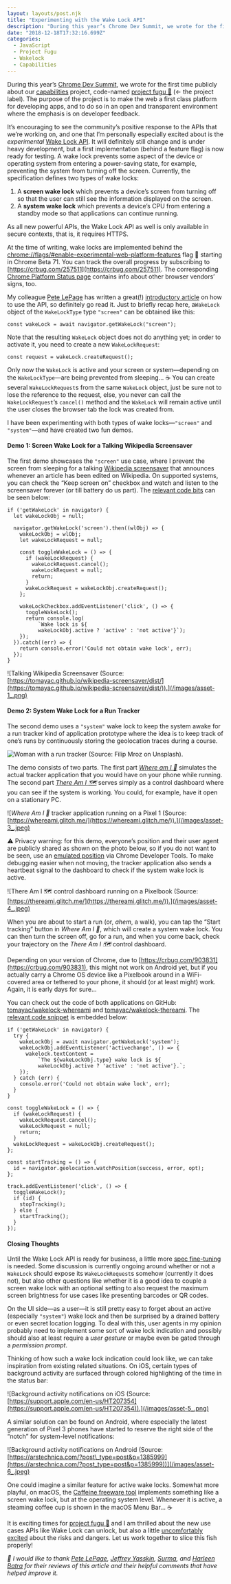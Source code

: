 ```yaml
---
layout: layouts/post.njk
title: "Experimenting with the Wake Lock API"
description: "During this year’s Chrome Dev Summit, we wrote for the first time publicly about our capabilities project, code-named project fugu 🐡 (← the project label). The purpose of the project is to make the…"
date: "2018-12-18T17:32:16.699Z"
categories:
  - JavaScript
  - Project Fugu
  - Wakelock
  - Capabilities
---
```


During this year’s [Chrome Dev Summit](https://developer.chrome.com/devsummit/), we wrote for the first time publicly about our [capabilities](https://developers.google.com/web/updates/capabilities) project, code-named [project fugu 🐡](https://bugs.chromium.org/p/chromium/issues/list?can=2&q=proj-fugu&sort=m&colspec=ID%20Pri%20M%20Stars%20ReleaseBlock%20Component%20Status%20Owner%20Summary%20OS%20Modified) (← the project label). The purpose of the project is to make the web a first class platform for developing apps, and to do so in an open and transparent environment where the emphasis is on developer feedback.

It’s encouraging to see the community’s positive response to the APIs that we’re working on, and one that I’m personally especially excited about is the _experimental_ [Wake Lock API](https://w3c.github.io/wake-lock/). It will definitely still change and is under heavy development, but a first implementation (behind a feature flag) is now ready for testing. A wake lock prevents some aspect of the device or operating system from entering a power-saving state, for example, preventing the system from turning off the screen. Currently, the specification defines two types of wake locks:

1.  A **screen wake lock** which prevents a device’s screen from turning off so that the user can still see the information displayed on the screen.
2.  A **system wake lock** which prevents a device’s CPU from entering a standby mode so that applications can continue running.

As all new powerful APIs, the Wake Lock API as well is only available in secure contexts, that is, it requires HTTPS.

At the time of writing, wake locks are implemented behind the [chrome://flags/#enable-experimental-web-platform-features](about:invalid#zSoyz) flag 🚩 starting in Chrome Beta 71. You can track the overall progress by subscribing to [https://crbug.com/257511](https://crbug.com/257511). The corresponding [Chrome Platform Status page](https://www.chromestatus.com/feature/4636879949398016) contains info about other browser vendors’ signs, too.

My colleague [Pete LePage](https://twitter.com/petele) has written a great(!) [introductory article](https://developers.google.com/web/updates/2018/12/wakelock) on how to use the API, so definitely go read it. Just to briefly recap here, a`WakeLock` object of the `WakeLockType` type `"screen"` can be obtained like this:

```
const wakeLock = await navigator.getWakeLock("screen");
```

Note that the resulting `WakeLock` object does not do anything yet; in order to activate it, you need to create a new `WakeLockRequest`:

```
const request = wakeLock.createRequest();
```

Only now the `WakeLock` is active and your screen or system—depending on the `WakeLockType`—are being prevented from sleeping… ☕ You can create several `WakeLockRequest`s from the same `WakeLock` object, just be sure not to lose the reference to the request, else, you never can call the `WakeLockRequest`’s `cancel()` method and the `WakeLock` will remain active until the user closes the browser tab the lock was created from.

I have been experimenting with both types of wake locks—`"screen"` and `"system"`—and have created two fun demos.

#### Demo 1: Screen Wake Lock for a Talking Wikipedia Screensaver

The first demo showcases the `"screen"` use case, where I prevent the screen from sleeping for a talking [Wikipedia screensaver](https://tomayac.github.io/wikipedia-screensaver/dist/) that announces whenever an article has been edited on Wikipedia. On supported systems, you can check the “Keep screen on” checkbox and watch and listen to the screensaver forever (or till battery do us part). The [relevant code bits](https://github.com/tomayac/wikipedia-screensaver/blob/0c19ce102f7ee519a7adc58b646c0de9d979d665/src/js/main.js#L178-L202) can be seen below:

```
if ('getWakeLock' in navigator) {
  let wakeLockObj = null;

  navigator.getWakeLock('screen').then((wlObj) => {
    wakeLockObj = wlObj;
    let wakeLockRequest = null;

    const toggleWakeLock = () => {
      if (wakeLockRequest) {
        wakeLockRequest.cancel();
        wakeLockRequest = null;
        return;
      }
      wakeLockRequest = wakeLockObj.createRequest();
    };

    wakeLockCheckbox.addEventListener('click', () => {
      toggleWakeLock();
      return console.log(
          `Wake lock is ${
          wakeLockObj.active ? 'active' : 'not active'}`);
    });
  }).catch((err) => {
    return console.error('Could not obtain wake lock', err);
  });
}
```

![Talking Wikipedia Screensaver (Source: [https://tomayac.github.io/wikipedia-screensaver/dist/](https://tomayac.github.io/wikipedia-screensaver/dist/)).](/images/asset-1_.png)

#### Demo 2: System Wake Lock for a Run Tracker

The second demo uses a `"system"` wake lock to keep the system awake for a run tracker kind of application prototype where the idea is to keep track of one’s runs by continuously storing the geolocation traces during a course.

![Woman with a run tracker (Source: [Filip Mroz](https://unsplash.com/@mroz?utm_source=medium&utm_medium=referral) on [Unsplash](https://unsplash.com?utm_source=medium&utm_medium=referral)).](/images/asset-2_.jpeg)

The demo consists of two parts. The first part [_Where am I 📍_](https://whereami.glitch.me/) simulates the actual tracker application that you would have on your phone while running. The second part [_There Am I 🗺_](https://thereami.glitch.me/)  serves simply as a control dashboard where you can see if the system is working. You could, for example, have it open on a stationary PC.

![_Where Am I 📍_ tracker application running on a Pixel 1 (Source: [https://whereami.glitch.me/](https://whereami.glitch.me/)).](/images/asset-3_.jpeg)

⚠️ Privacy warning: for this demo, everyone’s position and their user agent are publicly shared as shown on the photo below, so if you do not want to be seen, use an [emulated position](https://developers.google.com/web/tools/chrome-devtools/device-mode/device-input-and-sensors) via Chrome Developer Tools. To make debugging easier when not moving, the tracker application also sends a heartbeat signal to the dashboard to check if the system wake lock is active.

![There Am I 🗺 control dashboard running on a Pixelbook (Source: [https://thereami.glitch.me/](https://thereami.glitch.me/)).](/images/asset-4_.jpeg)

When you are about to start a run (or, _ahem_, a walk), you can tap the “Start tracking” button in _Where Am I 📍_, which will create a system wake lock. You can then turn the screen off, go for a run, and when you come back, check your trajectory on the _There Am I 🗺_ control dashboard.

Depending on your version of Chrome, due to [https://crbug.com/903831](https://crbug.com/903831), this might not work on Android yet, but if you actually carry a Chrome OS device like a Pixelbook around in a WiFi-covered area or tethered to your phone, it should (or at least might) work. Again, it is early days for sure…

You can check out the code of both applications on GitHub: [tomayac/wakelock-whereami](https://github.com/tomayac/wakelock-whereami) and [tomayac/wakelock-thereami](https://github.com/tomayac/wakelock-thereami). The [relevant code snippet](https://github.com/tomayac/wakelock-whereami/blob/661fce442ada8817165f2f6202fa5b0f2cc39a2f/script.js#L18-L103) is embedded below:

```
if ('getWakeLock' in navigator) {
  try {
    wakeLockObj = await navigator.getWakeLock('system');
    wakeLockObj.addEventListener('activechange', () => {
      wakelock.textContent =
          `The ${wakeLockObj.type} wake lock is ${
          wakeLockObj.active ? 'active' : 'not active'}.`;
    });
  } catch (err) {
    console.error('Could not obtain wake lock', err);
  }
}

const toggleWakeLock = () => {
  if (wakeLockRequest) {
    wakeLockRequest.cancel();
    wakeLockRequest = null;
    return;
  }
  wakeLockRequest = wakeLockObj.createRequest();
};

const startTracking = () => {
  id = navigator.geolocation.watchPosition(success, error, opt);
};

track.addEventListener('click', () => {
  toggleWakeLock();
  if (id) {
    stopTracking();
  } else {
    startTracking();
  }
});
```

#### Closing Thoughts

Until the Wake Lock API is ready for business, a little more [spec fine-tuning](https://github.com/w3c/wake-lock/issues) is needed. Some discussion is currently ongoing around whether or not a `WakeLock` should expose its `WakeLockRequest`s somehow (currently it does not), but also other questions like whether it is a good idea to couple a screen wake lock with an optional setting to also request the maximum screen brightness for use cases like presenting barcodes or QR codes.

On the UI side—as a user—it is still pretty easy to forget about an active (especially `"system"`) wake lock and then be surprised by a drained battery or even secret location logging. To deal with this, user agents in my opinion probably need to implement some sort of wake lock indication and possibly should also at least require a _user gesture_ or maybe even be gated through a _permission prompt_.

Thinking of how such a wake lock indication could look like, we can take inspiration from existing related situations. On iOS, certain types of background activity are surfaced through colored highlighting of the time in the status bar:

![Background activity notifications on iOS (Source: [https://support.apple.com/en-us/HT207354](https://support.apple.com/en-us/HT207354)).](/images/asset-5_.png)

A similar solution can be found on Android, where especially the latest generation of Pixel 3 phones have started to reserve the right side of the “notch” for system-level notifications:

![Background activity notifications on Android (Source: [https://arstechnica.com/?post\_type=post&p=1385999](https://arstechnica.com/?post_type=post&p=1385999))](/images/asset-6_.jpeg)

One could imagine a similar feature for active wake locks. Somewhat more playful, on macOS, the [Caffeine freeware tool](http://lightheadsw.com/caffeine/) implements something like a screen wake lock, but at the operating system level. Whenever it is active, a steaming coffee cup is shown in the macOS Menu Bar… ☕️

It is exciting times for [project fugu 🐡](https://bugs.chromium.org/p/chromium/issues/list?can=2&q=proj-fugu&sort=m&colspec=ID%20Pri%20M%20Stars%20ReleaseBlock%20Component%20Status%20Owner%20Summary%20OS%20Modified) and I am thrilled about the new use cases APIs like Wake Lock can unlock, but also a little [uncomfortably excited](https://plus.google.com/+avinash/posts/h7DEiJXnTiA) about the risks and dangers. Let us work together to slice this fish properly!


_🙏 I would like to thank_ [_Pete LePage_](https://twitter.com/petele)_,_ [_Jeffrey Yasskin_](https://twitter.com/jyasskin)_,_ [_Surma_](https://twitter.com/DasSurma)_, and_ [_Harleen Batra_](https://twitter.com/harleenkbatra) _for their reviews of this article and their helpful comments that have helped improve it._

